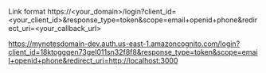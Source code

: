 Link format
https://<your_domain>/login?client_id=<your_client_id>&response_type=token&scope=email+openid+phone&redirect_uri=<your_callback_url>


https://mynotesdomain-dev.auth.us-east-1.amazoncognito.com/login?client_id=18ktoggqen73gel011sn32f8f8&response_type=token&scope=email+openid+phone&redirect_uri=http://localhost:3000